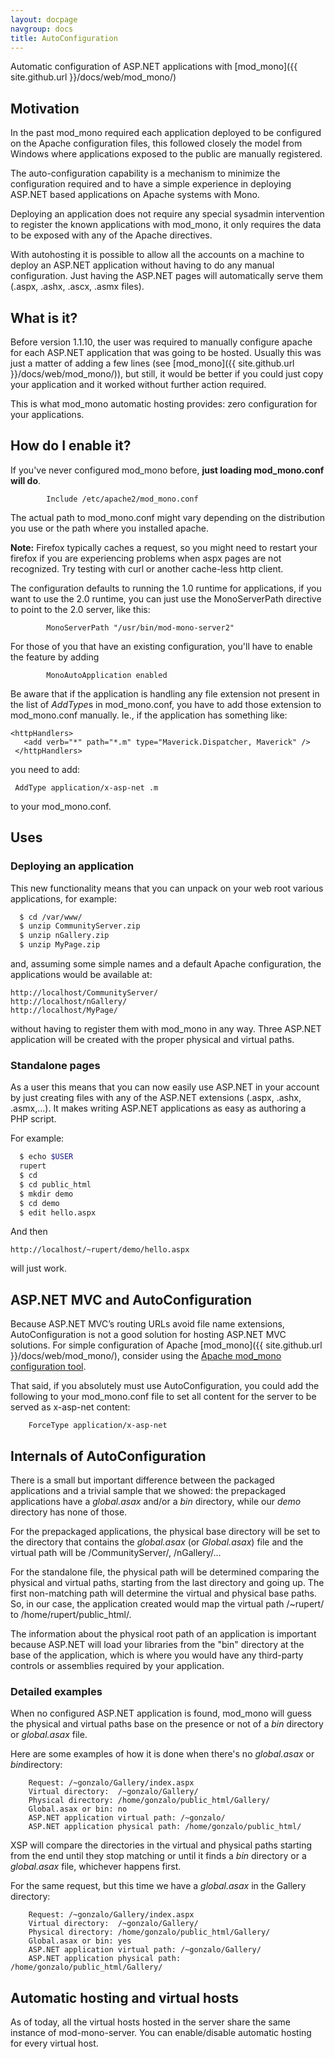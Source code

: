 ```yaml
---
layout: docpage
navgroup: docs
title: AutoConfiguration
---
```


Automatic configuration of ASP.NET applications with [mod\_mono]({{ site.github.url }}/docs/web/mod_mono/)

Motivation
----------

In the past mod\_mono required each application deployed to be configured on the Apache configuration files, this followed closely the model from Windows where applications exposed to the public are manually registered.

The auto-configuration capability is a mechanism to minimize the configuration required and to have a simple experience in deploying ASP.NET based applications on Apache systems with Mono.

Deploying an application does not require any special sysadmin intervention to register the known applications with mod\_mono, it only requires the data to be exposed with any of the Apache directives.

With autohosting it is possible to allow all the accounts on a machine to deploy an ASP.NET application without having to do any manual configuration. Just having the ASP.NET pages will automatically serve them (.aspx, .ashx, .ascx, .asmx files).

What is it?
-----------

Before version 1.1.10, the user was required to manually configure apache for each ASP.NET application that was going to be hosted. Usually this was just a matter of adding a few lines (see [mod\_mono]({{ site.github.url }}/docs/web/mod_mono/)), but still, it would be better if you could just copy your application and it worked without further action required.

This is what mod\_mono automatic hosting provides: zero configuration for your applications.

How do I enable it?
-------------------

If you've never configured mod\_mono before, **just loading mod\_mono.conf will do**.

            Include /etc/apache2/mod_mono.conf

The actual path to mod\_mono.conf might vary depending on the distribution you use or the path where you installed apache.

**Note:** Firefox typically caches a request, so you might need to restart your firefox if you are experiencing problems when aspx pages are not recognized. Try testing with curl or another cache-less http client.

The configuration defaults to running the 1.0 runtime for applications, if you want to use the 2.0 runtime, you can just use the MonoServerPath directive to point to the 2.0 server, like this:

            MonoServerPath "/usr/bin/mod-mono-server2"

For those of you that have an existing configuration, you'll have to enable the feature by adding

            MonoAutoApplication enabled

Be aware that if the application is handling any file extension not present in the list of *AddType*s in mod\_mono.conf, you have to add those extension to mod\_mono.conf manually. Ie., if the application has something like:

    <httpHandlers>
       <add verb="*" path="*.m" type="Maverick.Dispatcher, Maverick" />
     </httpHandlers>

you need to add:

     AddType application/x-asp-net .m

to your mod\_mono.conf.

Uses
----

### Deploying an application

This new functionality means that you can unpack on your web root various applications, for example:

``` bash
  $ cd /var/www/
  $ unzip CommunityServer.zip
  $ unzip nGallery.zip
  $ unzip MyPage.zip
```

and, assuming some simple names and a default Apache configuration, the applications would be available at:

    http://localhost/CommunityServer/
    http://localhost/nGallery/
    http://localhost/MyPage/

without having to register them with mod\_mono in any way. Three ASP.NET application will be created with the proper physical and virtual paths.

### Standalone pages

As a user this means that you can now easily use ASP.NET in your account by just creating files with any of the ASP.NET extensions (.aspx, .ashx, .asmx,...). It makes writing ASP.NET applications as easy as authoring a PHP script.

For example:

``` bash
  $ echo $USER
  rupert
  $ cd
  $ cd public_html
  $ mkdir demo
  $ cd demo
  $ edit hello.aspx
```

And then

    http://localhost/~rupert/demo/hello.aspx

will just work.

ASP.NET MVC and AutoConfiguration
---------------------------------

Because ASP.NET MVC’s routing URLs avoid file name extensions, AutoConfiguration is not a good solution for hosting ASP.NET MVC solutions. For simple configuration of Apache [mod\_mono]({{ site.github.url }}/docs/web/mod_mono/), consider using the [Apache mod\_mono configuration tool](http://go-mono.com/config-mod-mono/).

That said, if you absolutely must use AutoConfiguration, you could add the following to your mod\_mono.conf file to set all content for the server to be served as x-asp-net content:

        ForceType application/x-asp-net

Internals of AutoConfiguration
------------------------------

There is a small but important difference between the packaged applications and a trivial sample that we showed: the prepackaged applications have a *global.asax* and/or a *bin* directory, while our *demo* directory has none of those.

For the prepackaged applications, the physical base directory will be set to the directory that contains the *global.asax* (or *Global.asax*) file and the virtual path will be /CommunityServer/, /nGallery/...

For the standalone file, the physical path will be determined comparing the physical and virtual paths, starting from the last directory and going up. The first non-matching path will determine the virtual and physical base paths. So, in our case, the application created would map the virtual path /\~rupert/ to /home/rupert/public\_html/.

The information about the physical root path of an application is important because ASP.NET will load your libraries from the "bin" directory at the base of the application, which is where you would have any third-party controls or assemblies required by your application.

### Detailed examples

When no configured ASP.NET application is found, mod\_mono will guess the physical and virtual paths base on the presence or not of a *bin* directory or *global.asax* file.

Here are some examples of how it is done when there's no *global.asax* or *bin*directory:

        Request: /~gonzalo/Gallery/index.aspx
        Virtual directory:  /~gonzalo/Gallery/
        Physical directory: /home/gonzalo/public_html/Gallery/
        Global.asax or bin: no
        ASP.NET application virtual path: /~gonzalo/
        ASP.NET application physical path: /home/gonzalo/public_html/

 XSP will compare the directories in the virtual and physical paths starting from the end until they stop matching or until it finds a *bin* directory or a *global.asax* file, whichever happens first.

For the same request, but this time we have a *global.asax* in the Gallery directory:

        Request: /~gonzalo/Gallery/index.aspx
        Virtual directory:  /~gonzalo/Gallery/
        Physical directory: /home/gonzalo/public_html/Gallery/
        Global.asax or bin: yes
        ASP.NET application virtual path: /~gonzalo/Gallery/
        ASP.NET application physical path: /home/gonzalo/public_html/Gallery/

Automatic hosting and virtual hosts
-----------------------------------

As of today, all the virtual hosts hosted in the server share the same instance of mod-mono-server. You can enable/disable automatic hosting for every virtual host.

